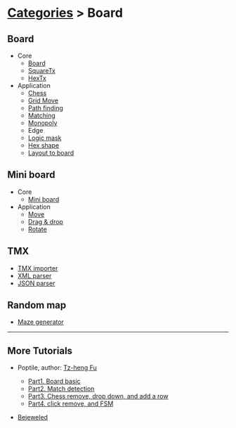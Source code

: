 # [Categories](categories.index.html) > Board

## Board

- Core
  - [Board](rex_board.html)
  - [SquareTx](rex_board_squaretx.html)
  - [HexTx](rex_board_hextx.html)
- Application
  - [Chess](rex_chess.html)
  - [Grid Move](rex_grid_move.html)
  - [Path finding](rex_slg_movement.html)
  - [Matching](rex_matcher.html)
  - [Monopoly](rex_monopoly_movement.html)
  - Edge
  - [Logic mask](rex_logicmask.html)
  - [Hex shape](rex_board_hexshapemap.html)
  - [Layout to board](rex_layout2board.html)

## Mini board

- Core
  - [Mini board](rex_miniboard.html)
- Application
  - [Move](rex_miniboard_move.html)
  - [Drag & drop](rex_miniboard_touch.html)
  - [Rotate](rex_miniboard_rotate.html)

## TMX

- [TMX importer](rex_tmx_importer_v2.html)
- [XML parser](rex_tmx_xml_parser.html)
- [JSON parser](rex_tmx_json_parser.html)

## Random map

- [Maze generator](rex_maze_gen.html)

----

## More Tutorials

- Poptile, author: [Tz-heng Fu](https://www.scirra.com/users/jomo)

  - [Part1. Board basic](https://www.scirra.com/tutorials/4997/rexrainbow-board-series-tutorial-1-board-basic)
  - [Part2. Match detection](https://www.scirra.com/tutorials/5000/rexrainbow-board-series-tutorial-2-match-detection)
  - [Part3. Chess remove, drop down, and add a row](https://www.scirra.com/tutorials/5003/rexrainbow-board-series-tutorial-3-chess-remove-drop-and-add-row)
  - [Part4. click remove, and FSM](https://www.scirra.com/tutorials/5006/rexrainbow-board-series-tutorial-4-click-remove-and-make-it-a-game)
- [Bejeweled](app.bejeweled.html)

